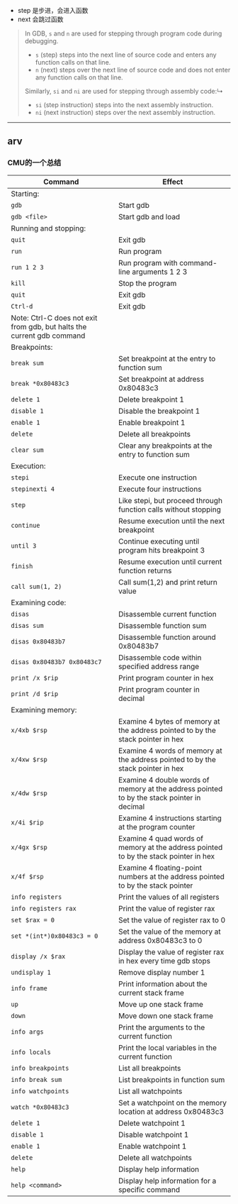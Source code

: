 

- step 是步进，会进入函数
- next 会跳过函数

> In GDB, `s` and `n` are used for stepping through program code during debugging.
>
> - `s` (step) steps into the next line of source code and enters any function calls on that line.
> - `n` (next) steps over the next line of source code and does not enter any function calls on that line.
>
> Similarly, `si` and `ni` are used for stepping through assembly code:↳
>
> - `si` (step instruction) steps into the next assembly instruction.
> - `ni` (next instruction) steps over the next assembly instruction.









***

## arv



### CMU的一个总结

| Command                                                      | Effect                                                       |
| ------------------------------------------------------------ | ------------------------------------------------------------ |
| Starting:                                                    |                                                              |
| `gdb`                                                        | Start gdb                                                    |
| `gdb <file>`                                                 | Start gdb and load <file>                                    |
| Running and stopping:                                        |                                                              |
| `quit`                                                       | Exit gdb                                                     |
| `run`                                                        | Run program                                                  |
| `run 1 2 3`                                                  | Run program with command-line arguments 1 2 3                |
| `kill`                                                       | Stop the program                                             |
| `quit`                                                       | Exit gdb                                                     |
| `Ctrl-d`                                                     | Exit gdb                                                     |
| Note: Ctrl-C does not exit from gdb, but halts the current gdb command |                                                              |
| Breakpoints:                                                 |                                                              |
| `break sum`                                                  | Set breakpoint at the entry to function sum                  |
| `break *0x80483c3`                                           | Set breakpoint at address 0x80483c3                          |
| `delete 1`                                                   | Delete breakpoint 1                                          |
| `disable 1`                                                  | Disable the breakpoint 1                                     |
| `enable 1`                                                   | Enable breakpoint 1                                          |
| `delete`                                                     | Delete all breakpoints                                       |
| `clear sum`                                                  | Clear any breakpoints at the entry to function sum           |
| Execution:                                                   |                                                              |
| `stepi`                                                      | Execute one instruction                                      |
| `stepinexti 4`                                               | Execute four instructions                                    |
| `step`                                                       | Like stepi, but proceed through function calls without stopping |
| `continue`                                                   | Resume execution until the next breakpoint                   |
| `until 3`                                                    | Continue executing until program hits breakpoint 3           |
| `finish`                                                     | Resume execution until current function returns              |
| `call sum(1, 2)`                                             | Call sum(1,2) and print return value                         |
| Examining code:                                              |                                                              |
| `disas`                                                      | Disassemble current function                                 |
| `disas sum`                                                  | Disassemble function sum                                     |
| `disas 0x80483b7`                                            | Disassemble function around 0x80483b7                        |
| `disas 0x80483b7 0x80483c7`                                  | Disassemble code within specified address range              |
| `print /x $rip`                                              | Print program counter in hex                                 |
| `print /d $rip`                                              | Print program counter in decimal                             |
| Examining memory: |  |
| `x/4xb $rsp` | Examine 4 bytes of memory at the address pointed to by the stack pointer in hex |
| `x/4xw $rsp` | Examine 4 words of memory at the address pointed to by the stack pointer in hex |
| `x/4dw $rsp` | Examine 4 double words of memory at the address pointed to by the stack pointer in decimal |
| `x/4i $rip` | Examine 4 instructions starting at the program counter |
| `x/4gx $rsp` | Examine 4 quad words of memory at the address pointed to by the stack pointer in hex |
| `x/4f $rsp` | Examine 4 floating-point numbers at the address pointed to by the stack pointer |
| `info registers` | Print the values of all registers |
| `info registers rax` | Print the value of register rax |
| `set $rax = 0` | Set the value of register rax to 0 |
| `set *(int*)0x80483c3 = 0` | Set the value of the memory at address 0x80483c3 to 0 |
| `display /x $rax` | Display the value of register rax in hex every time gdb stops |
| `undisplay 1` | Remove display number 1 |
| `info frame` | Print information about the current stack frame |
| `up` | Move up one stack frame |
| `down` | Move down one stack frame |
| `info args` | Print the arguments to the current function |
| `info locals` | Print the local variables in the current function |
| `info breakpoints` | List all breakpoints |
| `info break sum` | List breakpoints in function sum |
| `info watchpoints` | List all watchpoints |
| `watch *0x80483c3` | Set a watchpoint on the memory location at address 0x80483c3 |
| `delete 1` | Delete watchpoint 1 |
| `disable 1` | Disable watchpoint 1 |
| `enable 1` | Enable watchpoint 1 |
| `delete` | Delete all watchpoints |
| `help` | Display help information |
| `help <command>` | Display help information for a specific command |